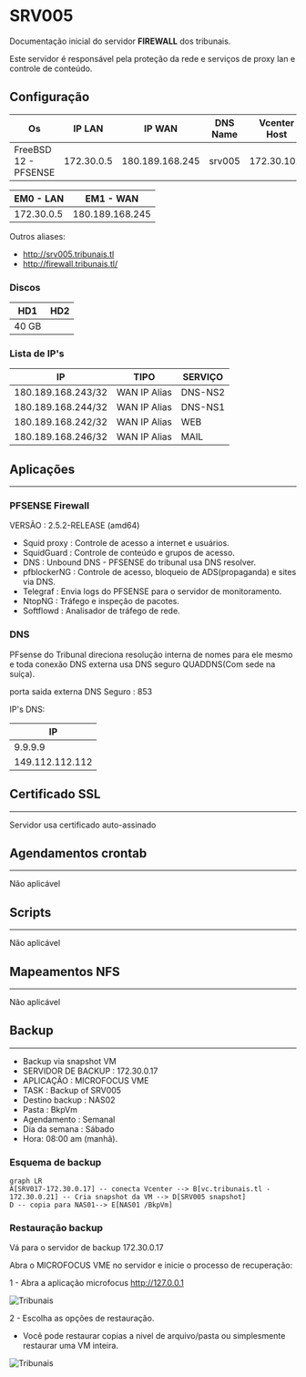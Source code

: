 # SRV005

Documentação inicial do servidor **FIREWALL** dos tribunais.

Este servidor é responsável pela proteção da rede e serviços de proxy lan e controle de conteúdo.

## Configuração

| Os | IP LAN | IP WAN | DNS Name | Vcenter Host | CPU | Memory GB|
| ------ |  ------ | ------ | ----- | -----| -----| -----|
| FreeBSD 12 - PFSENSE | 172.30.0.5 | 180.189.168.245 |srv005 | 172.30.10.6 | 4 | 8

| EM0 - LAN | EM1 - WAN |
| ------ | ------ |
| 172.30.0.5 | 180.189.168.245 |

Outros aliases:

- <http://srv005.tribunais.tl>
- <http://firewall.tribunais.tl/>

### Discos

| HD1 | HD2 |
| ------ | ------ |
| 40 GB | |

### Lista de IP's

| IP | TIPO | SERVIÇO |
| ------ | ------ |------ |
|180.189.168.243/32 | 	WAN  	IP Alias | 	DNS-NS2 	
|180.189.168.244/32 | 	WAN  	IP Alias |	DNS-NS1 	
|180.189.168.242/32 |	WAN  	IP Alias | 	WEB     	
|180.189.168.246/32 |	WAN  	IP Alias |	MAIL    

## Aplicações

-----

### PFSENSE Firewall

VERSÃO : 2.5.2-RELEASE (amd64)

- Squid proxy : Controle de acesso a internet e usuários.
- SquidGuard  : Controle de conteúdo e grupos de acesso.
- DNS : Unbound DNS - PFSENSE do tribunal usa DNS resolver.
- pfblockerNG : Controle de acesso, bloqueio de ADS(propaganda) e sites via DNS.
- Telegraf : Envia logs do PFSENSE para o servidor de monitoramento.
- NtopNG : Tráfego e inspeção de pacotes.
- Softflowd : Analisador de tráfego de rede.

### DNS

PFsense do Tribunal direciona resolução interna de nomes para ele mesmo e toda conexão DNS externa usa
DNS seguro QUADDNS(Com sede na suíça).

porta saida externa DNS Seguro : 853

IP's DNS:

| IP |
| ------ |
| 9.9.9.9 |
| 149.112.112.112 |

## Certificado SSL

---

Servidor usa certificado auto-assinado

## Agendamentos crontab

---

Não aplicável

## Scripts

---

Não aplicável

## Mapeamentos NFS

---

Não aplicável

## Backup

---

- Backup via snapshot VM
- SERVIDOR DE BACKUP : 172.30.0.17
- APLICAÇÃO : MICROFOCUS VME
- TASK : Backup of SRV005
- Destino backup : NAS02
- Pasta : BkpVm
- Agendamento : Semanal
- Dia da semana : Sábado
- Hora: 08:00 am (manhã).

### Esquema de backup

```mermaid
graph LR
A[SRV017-172.30.0.17] -- conecta Vcenter --> B[vc.tribunais.tl - 172.30.0.21] -- Cria snapshot da VM --> D[SRV005 snapshot]
D -- copia para NAS01--> E[NAS01 /BkpVm]
```

### Restauração backup

Vá para o servidor de backup 172.30.0.17

Abra o MICROFOCUS VME no servidor e inicie o processo de recuperação:

1 - Abra a aplicação microfocus
<http://127.0.0.1>

![Tribunais](/img/microfocus-bkp.png)

2 - Escolha as opções de restauração.

- Você pode restaurar copias a nivel de arquivo/pasta ou simplesmente restaurar uma VM inteira.

![Tribunais](/img/restore-options.png)
